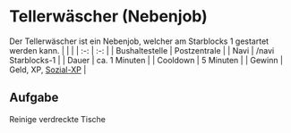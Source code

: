 # Tellerwäscher (Nebenjob)
Der Tellerwäscher ist ein Nebenjob, welcher am Starblocks 1 gestartet werden kann.
| <!-- --> | <!-- --> |
| :-: | :-: |
| Bushaltestelle | Postzentrale |
| Navi | /navi Starblocks-1 |
| Dauer | ca. 1 Minuten |
| Cooldown | 5 Minuten |
| Gewinn | Geld, XP, [Sozial-XP](../../pages/skills/social.md) |

## Aufgabe
Reinige verdreckte Tische
